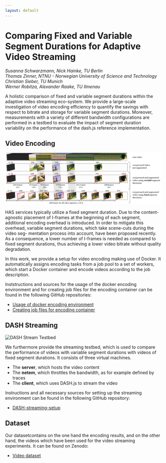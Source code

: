 ```yaml
---
layout: default
---
```


# Comparing Fixed and Variable Segment Durations for Adaptive Video Streaming

*Susanna Schwarzmann, Nick Hainke, TU Berlin*  
*Thomas Zinner, NTNU - Norwegian University of Science and Technology*  
*Christian Sieber, TU Munich*  
*Werner Robitza, Alexander Raake, TU Ilmenau*  

A holistic comparison of fixed and variable segment durations within the adaptive video streaming eco-system. We provide a large-scale investigation of video encoding efficiency to quantify the savings with respect to bitrate and storage for variable segment durations. Moreover, measurements with a variety of different bandwidth configurations are performed in a testbed to evaluate the impact of segment duration variability on the performance of the dash.js reference implementation.

## Video Encoding

![Encoding](figures/frames.png)

HAS services typically utilize a fixed segment duration. Due to the content-agnostic placement of I-frames at the beginning of each segment, additional encoding overhead is introduced. In order to mitigate this overhead, variable segment durations, which take scene-cuts during the video seg- mentation process into account, have been proposed recently. As a consequence, a lower number of I-frames is needed as compared to fixed segment durations, thus achieving a lower video bitrate without quality degradation.

In this work, we provide a setup for video encoding making use of Docker.
It automatically assigns encoding tasks from a job pool to a set of workers, which start a Docker container and encode videos according to the job description. 


Inststructions and sources for the usage of the docker encoding environment and for creating job files for the encoding container can be found in the following GitHub repositories:
* [Usage of docker encoding environment](https://github.com/fg-inet/docker-video-encoding)
* [Creating job files for encoding container](https://github.com/fg-inet/video-scripts)


## DASH Streaming

![DASH Stream Testbed](https://raw.githubusercontent.com/fg-inet/DASH-streaming-setup/master/images/setup.JPG)

We furthermore provide the streaming testbed, which is used to compare the performance of videos with variable segment durations with videos of fixed segment durations. 
It consists of three virtual machines. 
   * The __server__, which hosts the video content 
   * The __netem__, which throttles the bandwidth, as for example defined by traces 
   * The __client__, which uses DASH.js to stream the video

Instructions and all necessary sources for setting up the streaming environment can be found in the following GitHub repository: 
* [DASH-streaming-setup](https://github.com/fg-inet/DASH-streaming-setup)


## Dataset 
Our datasetcontains on the one hand the encoding results, and on the other hand, the videos which have been used for the video streaming experiments. It can be found on Zenodo: 
* [Video dataset](https://zenodo.org/record/3732206)
